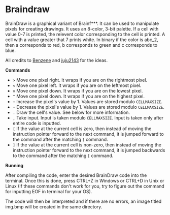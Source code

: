 # Braindraw

BrainDraw is a graphical variant of Brainf***. It can be used to manipulate pixels for creating drawings. It uses an 8-color, 3-bit palette. If a cell with value 0-7 is printed, the relevent color corresponding to the cell is printed. A cell with a value greater that 7 prints white. In binary if the color is abc_2, then a corresponds to red, b corresponds to green and c corresponds to blue.

All credits to [Benzene](https://codegolf.stackexchange.com/a/136986/31561) and [juju2143](https://esolangs.org/wiki/User:Juju2143) for the ideas.

**Commands**
* `>` Move one pixel right. It wraps if you are on the rightmost pixel.
* `<` Move one pixel left. It wraps if you are on the leftmost pixel.
* `v` Move one pixel down. It wraps if you are on the lowest pixel.
* `^` Move one pixel down. It wraps if you are on the highest pixel.
* `+` Increase the pixel's value by 1. Values are stored modulo `CELLMAXSIZE`.
* `-` Decrease the pixel's value by 1. Values are stored modulo `CELLMAXSIZE`.
* `.` Draw the cell's value. See below for more information.
* `,` Take input. Input is taken modulo `CELLMAXSIZE`. Input is taken only after entire code is inputted.
* `[` If the value at the current cell is zero, then instead of moving the instruction pointer forward to the next command, it is jumped forward to the command after the matching `]` command.
* `]` If the value at the current cell is non-zero, then instead of moving the instruction pointer forward to the next command, it is jumped backwards to the command after the matching `[` command.

**Running**

After compiling the code, enter the desired BrainDraw code into the terminal. Once this is done, press CTRL+Z in Windows or CTRL+D in Unix or Linux (If these commands don't work for you, try to figure out the command for inputting EOF in terminal for your OS).

The code will then be interpreted and if there are no errors, an image titled img.bmp will be created in the same directory.
